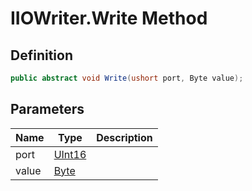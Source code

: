 # IIOWriter.Write Method
## Definition

```c#
public abstract void Write(ushort port, Byte value);
```

## Parameters

| Name | Type | Description |
| ---- | ---- | ----------- |
| port | [UInt16](https://learn.microsoft.com/en-gb/dotnet/api/System.UInt16) |  |
| value | [Byte](https://learn.microsoft.com/en-gb/dotnet/api/System.Byte) |  |


